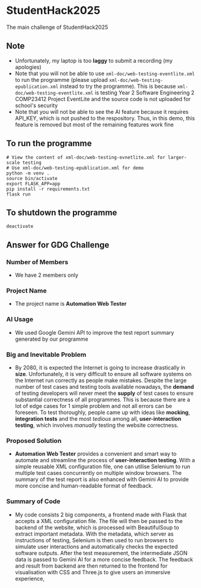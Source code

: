 # StudentHack2025
The main challenge of StudentHack2025

## Note
- Unfortunately, my laptop is too **laggy** to submit a recording (my apologies)
- Note that you will not be able to use ```xml-doc/web-testing-eventlite.xml``` to run the programme (please upload ```xml-doc/web-testing-epublication.xml``` instead to try the programme). This is because ```xml-doc/web-testing-eventlite.xml``` is testing Year 2 Software Engineering 2 COMP23412 Project EventLite and the source code is not uploaded for school's security
- Note that you will not be able to see the AI feature because it requires API_KEY, which is not pushed to the respository. Thus, in this demo, this feature is removed but most of the remaining features work fine

## To run the programme
```
# View the content of xml-doc/web-testing-evnetlite.xml for larger-scale testing
# Use xml-doc/web-testing-epublication.xml for demo
python -m venv .
source bin/activate
export FLASK_APP=app
pip install -r requirements.txt
flask run
```

## To shutdown the programme
```
deactivate
```


## Answer for GDG Challenge
### Number of Members
- We have 2 members only
### Project Name
- The project name is **Automation Web Tester**
### AI Usage
- We used Google Gemini API to improve the test report summary generated by our programme
### Big and Inevitable Problem
- By 2080, it is expected the Internet is going to increase drastically in **size**. Unfortunately, it is very difficult to ensure all software systems on the Internet run correctly as people make mistakes. Despite the large number of test cases and testing tools available nowadays, the **demand** of testing developers will never meet the **supply** of test cases to ensure substantial correctness of all programmes. This is because there are a lot of edge cases for 1 simple problem and not all errors can be foreseen. To test thoroughly, people came up with ideas like **mocking**, **integration tests** and the most *tedious* among all, **user-interaction testing**, which involves *manually* testing the website correctness. 
### Proposed Solution
- **Automation Web Tester** provides a convenient and smart way to automate and streamline the process of **user-interaction testing**. With a simple reusable XML configuration file, one can utilise Selenium to run multiple test cases concurrently on multiple window browsers. The summary of the test report is also enhanced with Gemini AI to provide more concise and human-readable format of feedback. 
### Summary of Code
- My code consists 2 big components, a frontend made with Flask that accepts a XML configuration file. The file will then be passed to the backend of the website, which is processed with BeautifulSoup to extract important metadata. With the metadata, which server as instructions of testing, Selenium is then used to run browsers to simulate user interactions and automatically checks the expected software outputs. After the test measurement, the intermediate JSON data is passed to Gemini AI for a more concise feedback. The feedback and result from backend are then returned to the frontend for visualisation with CSS and Three.js to give users an immersive experience, 